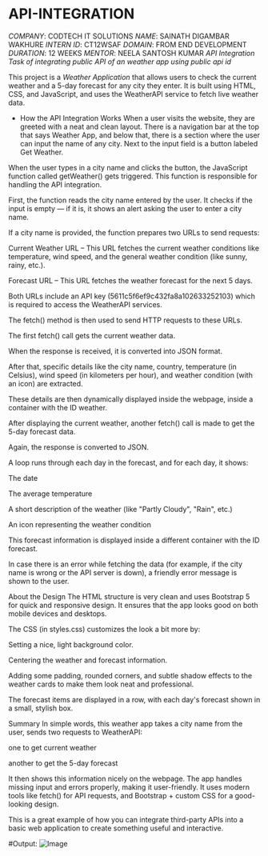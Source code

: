 # API-INTEGRATION
*COMPANY*: CODTECH IT SOLUTIONS
*NAME*: SAINATH DIGAMBAR WAKHURE
*INTERN ID*: CT12WSAF
*DOMAIN*: FROM END DEVELOPMENT
*DURATION*: 12 WEEKS 
*MENTOR*: NEELA SANTOSH KUMAR
*API Integration Task of integrating public API of an weather app using public api id*

This project is a  *Weather Application* that allows users to check the current weather and a 5-day forecast for any city they enter. It is built using HTML, CSS, and JavaScript, and uses the WeatherAPI service to fetch live weather data.

- How the API Integration Works
When a user visits the website, they are greeted with a neat and clean layout. There is a navigation bar at the top that says Weather App, and below that, there is a section where the user can input the name of any city. Next to the input field is a button labeled Get Weather.

When the user types in a city name and clicks the button, the JavaScript function called getWeather() gets triggered. This function is responsible for handling the API integration.

First, the function reads the city name entered by the user. It checks if the input is empty — if it is, it shows an alert asking the user to enter a city name.

If a city name is provided, the function prepares two URLs to send requests:

Current Weather URL – This URL fetches the current weather conditions like temperature, wind speed, and the general weather condition (like sunny, rainy, etc.).

Forecast URL – This URL fetches the weather forecast for the next 5 days.

Both URLs include an API key (5611c5f6ef9c432fa8a102633252103) which is required to access the WeatherAPI services.

The fetch() method is then used to send HTTP requests to these URLs.

The first fetch() call gets the current weather data.

When the response is received, it is converted into JSON format.

After that, specific details like the city name, country, temperature (in Celsius), wind speed (in kilometers per hour), and weather condition (with an icon) are extracted.

These details are then dynamically displayed inside the webpage, inside a container with the ID weather.

After displaying the current weather, another fetch() call is made to get the 5-day forecast data.

Again, the response is converted to JSON.

A loop runs through each day in the forecast, and for each day, it shows:

The date

The average temperature

A short description of the weather (like "Partly Cloudy", "Rain", etc.)

An icon representing the weather condition

This forecast information is displayed inside a different container with the ID forecast.

In case there is an error while fetching the data (for example, if the city name is wrong or the API server is down), a friendly error message is shown to the user.

About the Design
The HTML structure is very clean and uses Bootstrap 5 for quick and responsive design. It ensures that the app looks good on both mobile devices and desktops.

The CSS (in styles.css) customizes the look a bit more by:

Setting a nice, light background color.

Centering the weather and forecast information.

Adding some padding, rounded corners, and subtle shadow effects to the weather cards to make them look neat and professional.

The forecast items are displayed in a row, with each day's forecast shown in a small, stylish box.

Summary
In simple words, this weather app takes a city name from the user, sends two requests to WeatherAPI:

one to get current weather

another to get the 5-day forecast

It then shows this information nicely on the webpage. The app handles missing input and errors properly, making it user-friendly. It uses modern tools like fetch() for API requests, and Bootstrap + custom CSS for a good-looking design.

This is a great example of how you can integrate third-party APIs into a basic web application to create something useful and interactive.

#Output: 
![Image](https://github.com/user-attachments/assets/f12d142b-0c38-40ae-bbc4-cb3ed263e842)
